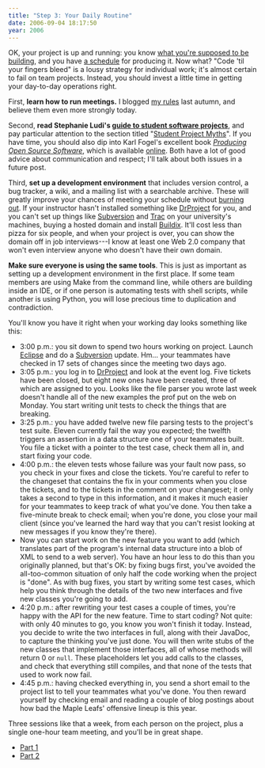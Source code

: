 ```yaml
---
title: "Step 3: Your Daily Routine"
date: 2006-09-04 18:17:50
year: 2006
---
```

OK, your project is up and running: you know <a href="http://pyre.third-bit.com/blog/archives/637.html">what you're supposed to be building</a>, and you have <a href="http://pyre.third-bit.com/blog/archives/638.html">a schedule</a> for producing it.  Now what? "Code 'til your fingers bleed" is a lousy strategy for individual work; it's almost certain to fail on team projects.  Instead, you should invest a little time in getting your day-to-day operations right.

First, <strong>learn how to run meetings.</strong> I blogged <a href="http://pyre.third-bit.com/blog/archives/292.html">my rules</a> last autumn, and believe them even more strongly today.

Second, <strong>read Stephanie Ludi's <a href="http://www.csc.calpoly.edu/~sludi/SEmanual/TableOfContents.html">guide to student software projects</a></strong>, and pay particular attention to the section titled "<a href="http://www.csc.calpoly.edu/~sludi/SEmanual/Part4.html">Student Project Myths</a>".  If you have time, you should also dip into Karl Fogel's excellent book <a href="http://www.amazon.com/Producing-Open-Source-Software-Successful/dp/0596007590"><cite>Producing Open Source Software</cite></a>, which is available <a href="http://producingoss.com/">online</a>.  Both have a lot of good advice about communication and respect; I'll talk about both issues in a future post.

Third, <strong>set up a development environment</strong> that includes version control, a bug tracker, a wiki, and a mailing list with a searchable archive.  These will greatly improve your chances of meeting your schedule without <a href="http://www.igda.org/articles/erobinson_crunch.php">burning out</a>.  If your instructor hasn't installed something like <a href="http://www.drproject.org">DrProject</a> for you, and you can't set up things like <a href="http://subversion.tigris.org">Subversion</a> and <a href="http://trac.edgewall.org/">Trac</a> on your university's machines, buying a hosted domain and install <a href="http://buildix.thoughtworks.com/">Buildix</a>.  It'll cost less than pizza for six people, and when your project is over, you can show the domain off in job interviews---I know at least one Web 2.0 company that won't even interview anyone who doesn't have their own domain.

<strong>Make sure everyone is using the same tools</strong>.  This is just as important as setting up a development environment in the first place.  If some team members are using Make from the command line, while others are building inside an IDE, or if one person is automating tests with shell scripts, while another is using Python, you will lose precious time to duplication and contradiction.

You'll know you have it right when your working day looks something like this:
<ul>
	<li>3:00 p.m.: you sit down to spend two hours working on project. Launch <a href="http://www.eclipse.org">Eclipse</a> and do a <a href="http://subversion.tigris.org">Subversion</a> update. Hm... your teammates have checked in 17 sets of changes since the meeting two days ago.</li>
	<li>3:05 p.m.: you log in to <a href="http://www.drproject.org">DrProject</a> and look at the event log.  Five tickets have been closed, but eight new ones have been created, three of which are assigned to you.  Looks like the file parser you wrote last week doesn't handle all of the new examples the prof put on the web on Monday.  You start writing unit tests to check the things that are breaking.</li>
	<li>3:25 p.m.: you have added twelve new file parsing tests to the project's test suite.  Eleven currently fail the way you expected; the twelfth triggers an assertion in a data structure one of your teammates built.  You file a ticket with a pointer to the test case, check them all in, and start fixing your code.</li>
	<li>4:00 p.m.: the eleven tests whose failure was your fault now pass, so you check in your fixes and close the tickets.  You're careful to refer to the changeset that contains the fix in your comments when you close the tickets, and to the tickets in the comment on your changeset; it only takes a second to type in this information, and it makes it much easier for your teammates to keep track of what you've done.  You then take a five-minute break to check email; when you're done, you close your mail client (since you've learned the hard way that you can't resist looking at new messages if you know they're there).</li>
	<li>Now you can start work on the new feature you want to add (which translates part of the program's internal data structure into a blob of XML to send to a web server).  You have an hour less to do this than you originally planned, but that's OK: by fixing bugs first, you've avoided the all-too-common situation of only half the code working when the project is "done".  As with bug fixes, you start by writing some test cases, which help you think through the details of the two new interfaces and five new classes you're going to add.</li>
	<li>4:20 p.m.: after rewriting your test cases a couple of times, you're happy with the API for the new feature.  Time to start coding? Not quite: with only 40 minutes to go, you know you won't finish it today.  Instead, you decide to write the two interfaces in full, along with their JavaDoc, to capture the thinking you've just done.  You will then write stubs of the new classes that implement those interfaces, all of whose methods will return 0 or <code>null</code>. These placeholders let you add calls to the classes, and check that everything still compiles, and that none of the tests that used to work now fail.</li>
	<li>4:45 p.m.: having checked everything in, you send a short email to the project list to tell your teammates what you've done.  You then reward yourself by checking email and reading a couple of blog postings about how bad the Maple Leafs' offensive lineup is this year.</li>
</ul>
Three sessions like that a week, from each person on the project, plus a single one-hour team meeting, and you'll be in great shape.
<ul>
	<li><a href="http://pyre.third-bit.com/blog/archives/637.html">Part 1</a></li>
	<li><a href="http://pyre.third-bit.com/blog/archives/638.html">Part 2</a></li>
</ul>
